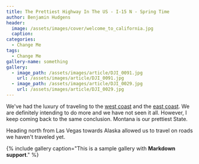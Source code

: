 ```yaml
---
title: The Prettiest Highway In The US - I-15 N - Spring Time
author: Benjamin Hudgens
header:
  image: /assets/images/cover/welcome_to_california.jpg
  caption:
categories:
  - Change Me
tags:
  - Change Me
gallery-name: something
gallery:
  - image_path: /assets/images/article/DJI_0091.jpg
    url: /assets/images/article/DJI_0091.jpg
  - image_path: /assets/images/article/DJI_0029.jpg
    url: /assets/images/article/DJI_0029.jpg
---
```


We've had the luxury of traveling to the [west coast](asdf.com) and the [east coast](asdf.com).  We are definitely intending to do more and we have not seen it all.  However, I keep coming back to the same conclusion.  Montana is our prettiest State.

Heading north from Las Vegas towards Alaska allowed us to travel on roads we haven't traveled yet.  

{% include gallery caption="This is a sample gallery with **Markdown support**." %}

